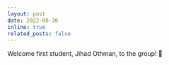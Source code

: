 ```yaml
---
layout: post
date: 2022-08-30 
inline: true
related_posts: false
---
```


Welcome first student, Jihad Othman, to the group! :clap:
